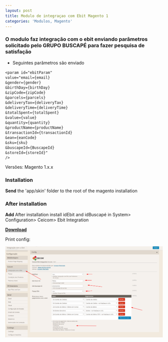 ```yaml
---
layout: post
title: Modulo de integraçao com Ebit Magento 1
categories: 'Modulos, Magento'
---
```

### O modulo faz integração com o ebit enviando parâmetros solicitado pelo GRUPO BUSCAPÉ para fazer pesquisa de satisfação

* Seguintes parâmetros são enviado


```
<param id="ebitParam" 
value="email={email}
&gender={gender}
&birthDay={birthDay}
&zipCode={zipCode}
&parcels={parcels}
&deliveryTax={deliveryTax}
&deliveryTime={deliveryTime}
&totalSpent={totalSpent}
&value={value}
&quantity={quantity}
&productName={productName}
&transactionId={transactionId}
&ean={eanCode}
&sku={sku}
&buscapeId={BuscapeId}
&storeId={storeId}"
/>
```

Versões: Magento 1.x.x

### Installation

**Send** the 'app/skin' folder to the root of the magento installation

### After installation

**Add** After installation install idEbit and idBuscapé in
System> Configuration> Ceicom> Ebit Integration

[**Download**](https://github.com/Ceicom/Ceicom_EbitIntegration/releases)

Print config:

![null](/img/uploads/687474703a2f2f692e696d6775722e636f6d2f67526c58346a792e706e67.png)
